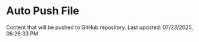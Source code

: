 # Auto Push File

Content that will be pushed to GitHub repository.
Last updated: 07/23/2025, 06:26:33 PM
